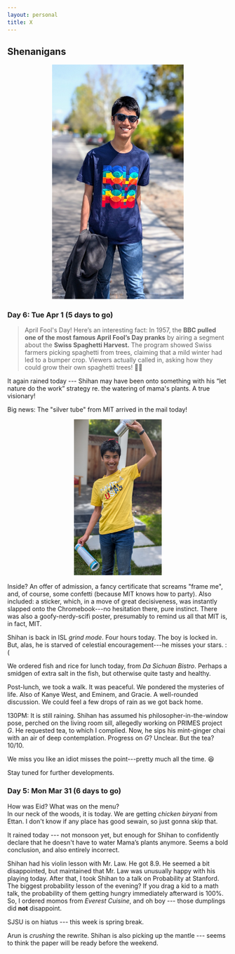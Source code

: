 ```yaml
---
layout: personal
title: X
---
```



## Shenanigans

<center><img src="images/kanungo-mar-2025.jpg" alt="Alt Text" width="300"></center>

### Day 6: Tue Apr 1 (5 days to go)

> April Fool's Day! Here’s an interesting fact: In 1957, the **BBC pulled one of the most famous April Fool’s Day pranks** by airing a segment about the 
**Swiss Spaghetti Harvest.** The program showed Swiss farmers picking spaghetti from trees, claiming that a mild winter had led to a bumper crop. Viewers 
actually called in, asking how they could grow their own spaghetti trees! 🍝😂

It again rained today --- Shihan may have been onto something with his “let nature do the work” strategy re. the watering of mama's plants. A true visionary!

Big news: The "silver tube" from MIT arrived in the mail today! 

<center><img src="images/sk-apr-2025.jpg" alt="Alt Text" width="200"></center>

Inside? An offer of admission, a fancy certificate that screams "frame me", and, of course, some confetti (because MIT knows how to party). 
Also included: a sticker, which, in a move of great decisiveness, was instantly slapped onto the Chromebook---no hesitation there, pure instinct. 
There was also a goofy-nerdy-scifi poster, presumably to remind us all that MIT is, in fact, MIT.

Shihan is back in ISL _grind mode_. Four hours today. The boy is locked in. But, alas, he is starved of celestial encouragement---he misses your stars. :(

We ordered fish and rice for lunch today, from _Da Sichuan Bistro_. Perhaps a smidgen of extra salt in the fish, but otherwise quite tasty and healthy.

Post-lunch, we took a walk. It was peaceful. We pondered the mysteries of life. Also of Kanye West, and Eminem, and Gracie. A well-rounded discussion. 
We could feel a few drops of rain as we got back home.

130PM: It is still raining. Shihan has assumed his philosopher-in-the-window pose, perched on the living room sill, allegedly working on PRIMES project _G_. 
He requested tea, to which I complied. Now, he sips his mint-ginger chai with an air of deep contemplation. Progress on _G_? Unclear. But the tea? 10/10.

We miss you like an idiot misses the point---pretty much all the time. 😆

Stay tuned for further developments.

### Day 5: Mon Mar 31 (6 days to go)

How was Eid? What was on the menu? <br> 
In our neck of the woods, it is today. We are getting _chicken biryani_ from Ettan. I don't know if any place has good sewain, so just gonna skip that. 

It rained today --- not monsoon yet, but enough for Shihan to confidently declare that he doesn't have to water Mama’s plants anymore. Seems a bold 
conclusion, and also entirely incorrect. 

Shihan had his violin lesson with Mr. Law. He got 8.9. He seemed a bit disappointed, but maintained that Mr. Law was unusually happy with his playing today.
After that, I took Shihan to a talk on Probability at Stanford. The biggest probability lesson of the evening? If you drag a kid to a math talk, the probability 
of them getting hungry immediately afterward is 100%. So, I ordered momos from _Everest Cuisine_, and oh boy --- those dumplings did **not** disappoint.

SJSU is on hiatus --- this week is spring break.

Arun is _crushing_ the rewrite. Shihan is also picking up the mantle --- seems to think the paper will be ready before the weekend. 

